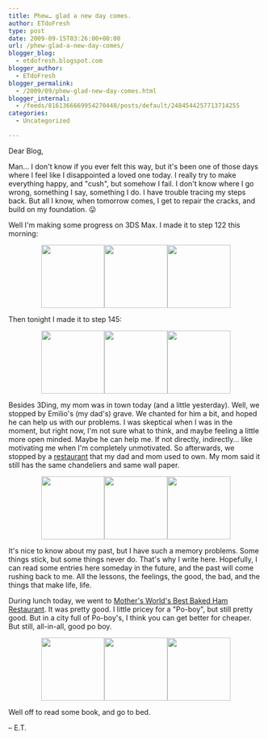 ```yaml
---
title: Phew… glad a new day comes.
author: ETdoFresh
type: post
date: 2009-09-15T03:26:00+00:00
url: /phew-glad-a-new-day-comes/
blogger_blog:
  - etdofresh.blogspot.com
blogger_author:
  - ETdoFresh
blogger_permalink:
  - /2009/09/phew-glad-new-day-comes.html
blogger_internal:
  - /feeds/8161366669954270448/posts/default/2484544257713714255
categories:
  - Uncategorized

---
```

Dear Blog, 

Man... I don't know if you ever felt this way, but it's been one of those days where I feel like I disappointed a loved one today. I really try to make everything happy, and "cush", but somehow I fail. I don't know where I go wrong, something I say, something I do. I have trouble tracing my steps back. But all I know, when tomorrow comes, I get to repair the cracks, and build on my foundation. 😛

Well I'm making some progress on 3DS Max. I made it to step 122 this morning:

<p align="center">
  <a href="http://lh5.ggpht.com/_yEPuIWl8ybE/Sq8MdCXlpyI/AAAAAAAAAi4/kUaBJxfNJlI/s1600/Chapter+06+-+Truck+Step+122+of+173+Front.png"><img src="http://lh5.ggpht.com/_yEPuIWl8ybE/Sq8MdCXlpyI/AAAAAAAAAi4/kUaBJxfNJlI/s144/Chapter+06+-+Truck+Step+122+of+173+Front.png" width="125" /></a><a href="http://lh6.ggpht.com/_yEPuIWl8ybE/Sq8MeJDq5iI/AAAAAAAAAjI/vQP_qJ8Xcdo/s1600/Chapter+06+-+Truck+Step+122+of+173+Side.png"><img src="http://lh6.ggpht.com/_yEPuIWl8ybE/Sq8MeJDq5iI/AAAAAAAAAjI/vQP_qJ8Xcdo/s144/Chapter+06+-+Truck+Step+122+of+173+Side.png" width="125" /></a><a href="http://lh5.ggpht.com/_yEPuIWl8ybE/Sq8MdrTzmOI/AAAAAAAAAjA/xOsiJZU7rqQ/s1600/Chapter+06+-+Truck+Step+122+of+173+Perspective.png"><img src="http://lh5.ggpht.com/_yEPuIWl8ybE/Sq8MdrTzmOI/AAAAAAAAAjA/xOsiJZU7rqQ/s144/Chapter+06+-+Truck+Step+122+of+173+Perspective.png" width="125" /></a>
</p>

Then tonight I made it to step 145:

<p align="center">
  <a href="http://lh6.ggpht.com/_yEPuIWl8ybE/Sq8MepIEpoI/AAAAAAAAAjQ/b3jtKEUu5zc/s1600/Chapter+06+-+Truck+Step+145+of+173+Front.png"><img src="http://lh6.ggpht.com/_yEPuIWl8ybE/Sq8MepIEpoI/AAAAAAAAAjQ/b3jtKEUu5zc/s144/Chapter+06+-+Truck+Step+145+of+173+Front.png" width="125" /></a><a href="http://lh3.ggpht.com/_yEPuIWl8ybE/Sq8MrWZ-0bI/AAAAAAAAAjg/rcqcUrm-OKM/s1600/Chapter+06+-+Truck+Step+145+of+173+Side.png"><img src="http://lh3.ggpht.com/_yEPuIWl8ybE/Sq8MrWZ-0bI/AAAAAAAAAjg/rcqcUrm-OKM/s144/Chapter+06+-+Truck+Step+145+of+173+Side.png" width="125" /></a><a href="http://lh6.ggpht.com/_yEPuIWl8ybE/Sq8MfQShZGI/AAAAAAAAAjY/joi7T4B2fqc/s1600/Chapter+06+-+Truck+Step+145+of+173+Perspective.png"><img src="http://lh6.ggpht.com/_yEPuIWl8ybE/Sq8MfQShZGI/AAAAAAAAAjY/joi7T4B2fqc/s144/Chapter+06+-+Truck+Step+145+of+173+Perspective.png" width="125" /></a>
</p>

Besides 3Ding, my mom was in town today (and a little yesterday). Well, we stopped by Emilio's (my dad's) grave. We chanted for him a bit, and hoped he can help us with our problems. I was skeptical when I was in the moment, but right now, I'm not sure what to think, and maybe feeling a little more open minded. Maybe he can help me. If not directly, indirectly... like motivating me when I'm completely unmotivated. So afterwards, we stopped by a [restaurant][1] that my dad and mom used to own. My mom said it still has the same chandeliers and same wall paper.

<p align="center">
  <a href="http://lh4.ggpht.com/_yEPuIWl8ybE/Sq8MtPvksaI/AAAAAAAAAj4/r1-Qgl5WnFo/s1600/CIMG0007.jpg"><img src="http://lh4.ggpht.com/_yEPuIWl8ybE/Sq8MtPvksaI/AAAAAAAAAj4/r1-Qgl5WnFo/s144/CIMG0007.jpg" width="125" /></a><a href="http://lh3.ggpht.com/_yEPuIWl8ybE/Sq8MrzXAE-I/AAAAAAAAAjo/vM3h5qlimQs/s1600/CIMG0005.jpg"><img src="http://lh3.ggpht.com/_yEPuIWl8ybE/Sq8MrzXAE-I/AAAAAAAAAjo/vM3h5qlimQs/s144/CIMG0005.jpg" width="125" /></a><a href="http://lh3.ggpht.com/_yEPuIWl8ybE/Sq8MsW7iLyI/AAAAAAAAAjw/NKdKg_JMFJU/s1600/CIMG0006.jpg"><img src="http://lh3.ggpht.com/_yEPuIWl8ybE/Sq8MsW7iLyI/AAAAAAAAAjw/NKdKg_JMFJU/s144/CIMG0006.jpg" width="125" /></a>
</p>

It's nice to know about my past, but I have such a memory problems. Some things stick, but some things never do. That's why I write here. Hopefully, I can read some entries here someday in the future, and the past will come rushing back to me. All the lessons, the feelings, the good, the bad, and the things that make life, life. 

During lunch today, we went to [Mother's World's Best Baked Ham Restaurant][2]. It was pretty good. I little pricey for a "Po-boy", but still pretty good. But in a city full of Po-boy's, I think you can get better for cheaper. But still, all-in-all, good po boy.

<p align="center">
  <a href="http://lh4.ggpht.com/_yEPuIWl8ybE/Sq8Mz49BiVI/AAAAAAAAAkQ/IlOJTI55ka8/s1600/CIMG0014.jpg"><img src="http://lh4.ggpht.com/_yEPuIWl8ybE/Sq8Mz49BiVI/AAAAAAAAAkQ/IlOJTI55ka8/s144/CIMG0014.jpg" width="125" /></a><a href="http://lh3.ggpht.com/_yEPuIWl8ybE/Sq8MthoNm0I/AAAAAAAAAkA/PAGZ7UAbogc/s1600/CIMG0009.jpg"><img src="http://lh3.ggpht.com/_yEPuIWl8ybE/Sq8MthoNm0I/AAAAAAAAAkA/PAGZ7UAbogc/s144/CIMG0009.jpg" width="125" /></a><a href="http://lh5.ggpht.com/_yEPuIWl8ybE/Sq8Mzar0GEI/AAAAAAAAAkI/AwFqEgWl1zk/s1600/CIMG0011.jpg"><img src="http://lh5.ggpht.com/_yEPuIWl8ybE/Sq8Mzar0GEI/AAAAAAAAAkI/AwFqEgWl1zk/s144/CIMG0011.jpg" width="125" /></a>
</p>

Well off to read some book, and go to bed.

– E.T.

 [1]: http://maps.google.com/maps?f=q&source=s_q&hl=en&q=august+restaurant&sll=30.015707,-90.183822&sspn=0.012319,0.022724&ie=UTF8&t=h&ei=jxSvSvbAJYuwNMKGjZAM&panoid=luHDBOffxIF1Btm7kUejNQ&cd=4&usq=august+restaurant&geocode=FUkAyQEdgrGh-g&cid=15019484278524360694&li=lmd&ll=29.950082,-90.066562&spn=0.012327,0.022724&z=16&iwloc=A
 [2]: http://www.mothersrestaurant.net/